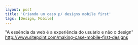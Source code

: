 ```yaml
---
layout: post
title: 'Criando um caso p/ designs mobile first'
tags: [Design, Mobile]
---
```


"A essência da web é a experiência do usuário e não o design"<br>
<http://www.sitepoint.com/making-case-mobile-first-designs>
